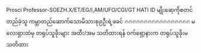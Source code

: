 Prosci Professor-SOEZH.X/ET/EG/I,AM/UFO/CGI/GT HATI ID မျိုးဆေ့ကိုစတင်တည်ခဲ့သူ ကမ္ဘာတည်ဆောက်သောမိသားစု၉ဦးရဲ့ဖခင်
🔥🔥🔥🔥🔥🔥🔥🔥🔥🔥🔥🔥🔥🔥🔥🔥🔥
မလေးရှားထဲမှ တရုပ်သူခိုးများ အထီး/အမ သတိထားရန် ဝက်ရှော့နားက တရုပ်သူခိုးမ သတိထား 
